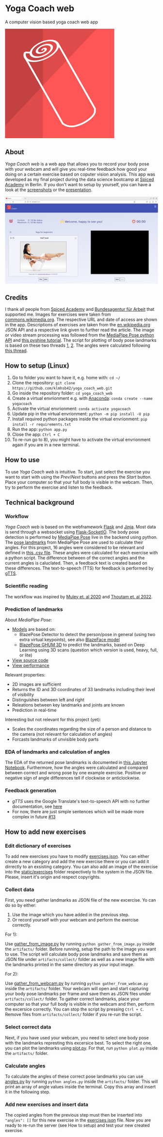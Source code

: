 # Yoga Coach web

A computer vision based yoga coach web app

![logo](https://github.com/klmhsb42/yoga_coach_web/blob/main/static/img/logo.svg)

## About

*Yoga Coach web* is a web app that allows you to record your body pose with your webcam and will give you real-time feedback how good your doing on a certain exercise based on coputer vision analysis. This app was developed as my final project during the data science bootcamp at [Spiced Academy](https://www.spiced-academy.com/de/program/data-science) in Berlin. If you don't want to setup by yourself, you can have a look at the [screenshots](https://github.com/klmhsb42/yoga_coach_web/blob/main/artifacts/screenshots/) or the [presentation](https://github.com/klmhsb42/yoga_coach_web/blob/main/artifacts/docs/presentation.pdf).

![userinterface](https://github.com/klmhsb42/yoga_coach_web/blob/main/artifacts/screenshots/userinterface.png)

## Credits

I thank all people from [Spiced Academy](https://www.spiced-academy.com/de/about) and [Bundesagentur f&uuml;r Arbeit](https://www.arbeitsagentur.de/) that supported me. Images for exercises were taken from [commons.wikimedia.org](https://commons.wikimedia.org/). The respective URL and date of access are shown in the app. Descriptions of exercises are taken from the [en.wikipedia.org](https://en.wikipedia.org/wiki/) JSON API and a respective link given to further read the article. The image or video stream processing was followed from the [MediaPipe Pose python API](https://google.github.io/mediapipe/solutions/pose.html) and [this pyshine tutorial](https://pyshine.com/Online-Video-Processing-From-Client-Camera/). The script for plotting of body pose landmarks is based on these two threads [1](https://stackoverflow.com/questions/69265059/is-it-possible-to-create-a-plotly-animated-3d-scatter-plot-of-mediapipes-body-p), [2](https://community.plotly.com/t/3d-scatter-animation/46368). The angles were calculated following [this thread](https://stackoverflow.com/questions/2827393/angles-between-two-n-dimensional-vectors-in-python).

## How to setup (Linux)

1) Go to folder you want to have it, e.g. home with: `cd ~/`
2) Clone the repository: `git clone https://github.com/klmhsb42/yoga_coach_web.git`
3) Go inside the repository folder: `cd yoga_coach_web`
4) Create a virtual envrionment e.g. with [Anaconda](https://www.anaconda.com/): `conda create --name yogacoach`
5) Activate the virtual envrionment: `conda activate yogacoach`
6) Update pip in the virtual envrionment: `python -m pip install -U pip`
7) Install required python packages inside the virtual envrionment: `pip install -r requirements.txt`
8) Run the app: `python app.py`
9) Close the app: `Ctrl + C`
10) To re-run go to 8), you might have to activate the virtual envrionment again if you are in a new terminal.

## How to use

To use *Yoga Coach web* is intuitive. To start, just select the exercise you want to start with using the *Prev*/*Next* buttons and press the *Start* button. Place your computer so that your full body is visible in the webcam. Then, try to perform the exercise and listen to the feedback.

## Technical background

### Workflow

*Yoga Coach web* is based on the webframework [Flask](https://palletsprojects.com/p/flask/) and [Jinja](https://palletsprojects.com/p/jinja/). Most data is send through a websocket using [Flask-SocketIO](https://flask-socketio.readthedocs.io/en/latest/). The body pose detection is performed by [MediaPipe Pose](https://google.github.io/mediapipe/solutions/pose.html) live in the backend using python. The [pose landmarks](https://google.github.io/mediapipe/solutions/pose.html#pose_landmarks) from MediaPipe Pose are used to calculate their angles. For this project, 16 angles were considered to be relevant and defined in [this .csv file](https://github.com/klmhsb42/yoga_coach_web/blob/main/static/angles.csv). These angles were calculated for each exercise with a python script. The difference between of the correct angles and the current angles is caluclated. Then, a feedback text is created based on these differences. The text-to-speech (TTS) for feedback is performed by [gTTS](https://github.com/pndurette/gTTS).

### Scientific reading

The workflow was inspired by [Muley et. al 2020](https://www.irjmets.com/uploadedfiles/paper/volume2/issue_9_september_2020/4037/1628083159.pdf) and [Thoutam et. al 2022](https://doi.org/10.1155/2022/4311350).

### Prediction of landmarks

About *MediaPipe Pose*:
* [Models](https://google.github.io/mediapipe/solutions/pose.html#models) are based on:
    * BlazePose Detector to detect the person/pose in general (using two extra virtual keypoints), see also [BlazeFace model](https://arxiv.org/abs/1907.05047)
    * [BlazePose GHUM 3D](https://github.com/google-research/google-research/tree/master/ghum) to predict the landmarks, based on Deep Learning using 3D scans (question which version is used, heavy, full, or lite)
* [View source code](https://github.com/google/mediapipe)
* [View performance](https://google.github.io/mediapipe/solutions/pose.html#pose-estimation-quality)

Relevant properties:
* 2D images are sufficient
* Returns the ID and 3D coordinates of 33 landmarks including their level of visibility
* Distinguishes between left and right
* Releations between key landmarks and joints are known
* Prediction in real-time

Interesting but not relevant for this project (yet):
* Scales the coordinates regarding the size of a person and distance to the camera (not relevant for calculation of angles)
* Forcasts landmarks of unvisible body parts

### EDA of landmarks and calculation of angles

The EDA of the returned pose landmarks is documented in [this Jupyter Notebook](https://github.com/klmhsb42/yoga_coach_web/blob/main/artifacts/analysis.ipynb). Furthermore, how the angles were calculated and compared between correct and wrong pose by one example exercise. Positive or negative sign of angle differences tell if clockwise or anticlockwise. 

### Feedback generation

* *gTTS* uses the Google Translate's text-to-speech API with no further documentation, see [here](https://github.com/pndurette/gTTS#disclaimer)
* For now, there are just simple sentences which will be made more complex in future [#13](https://github.com/klmhsb42/yoga_coach_web/issues/13)

## How to add new exercises

### Edit dictionary of exercises

To add new exercises you have to modify [exercises.json](https://github.com/klmhsb42/yoga_coach_web/blob/main/static/exercises.json). You can either create a new category and add the new exercise there or you can add it dirrectly to an exsisting category. You can also add an image of the exercise into the [static/exercises](https://github.com/klmhsb42/yoga_coach_web/blob/main/static/exercises/) folder respectively to the system in the JSON file. Please, insert it's origin and respect copyrights.

### Collect data

First, you need gather landmarks as JSON file of the new excercise. Yo can do so by either:

1) Use the image which you have added in the previous step.
2) Or record yourself with your webcam and perform the exercise correctly.

For 1):

Use [gather_from_image.py](https://github.com/klmhsb42/yoga_coach_web/blob/main/artifacts/gather_from_image.py) by running `python gather_from_image.py` inside the `artifacts/` folder. Before running, setup the path to the image you want to use. The script will calculate body pose landmarks and save them as JSON file under `artifacts/collect/` folder as well as a new image file with the landmarks printed in the same directory as your input image. 

For 2):

Use [gather_from_webcam.py](https://github.com/klmhsb42/yoga_coach_web/blob/main/artifacts/gather_from_webcam.py) by running `python gather_from_webcam.py` inside the `artifacts/` folder. Your webcam will open and start capturing your body pose landmarks per frame and save them as JSON files under `artifacts/collect/` folder. To gather correct landmarks, place your computer so that your full body is visible in the webcam and then, perform the excersice correctly. You can stop the script by pressing `Ctrl + C`. Remove files from `artifacts/collect/` folder if you re-run the script.

### Select correct data

Next, if you have used your webcam, you need to select one body pose with the landmarks represting this excersice best. To select the right one, you can plot the landmarks using [plot.py](https://github.com/klmhsb42/yoga_coach_web/blob/main/artifacts/plot.py). For that, run `python plot.py` inside the `artifacts/` folder.

### Calculate angles

To calculate the angles of these correct pose landmarks you can use [angles.py](https://github.com/klmhsb42/yoga_coach_web/blob/main/artifacts/angles.py) by running `python angles.py` inside the `artifacts/` folder. This will print an array of angle values inside the terminal. Copy this array and insert it in the following step.

### Add new exercises and insert data

The copied angles from the previous step must then be inserted into `"angles": []` for this new exercise in the [exercises.json](https://github.com/klmhsb42/yoga_coach_web/blob/main/static/exercises.json) file. Now you are ready to re-run the server (see How to setup) and test your new created exercise.

